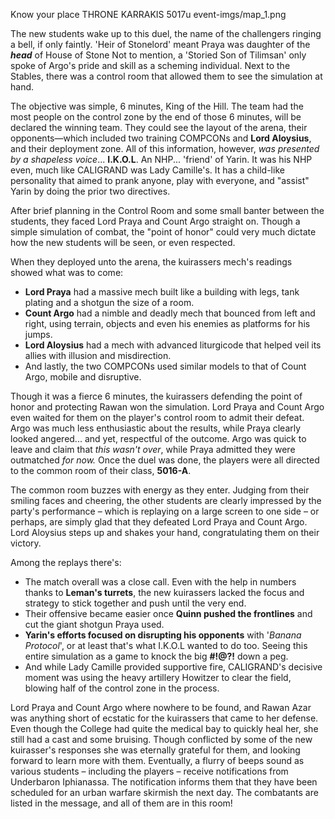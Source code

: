 Know your place
THRONE KARRAKIS
5017u
event-imgs/map_1.png

The new students wake up to this duel, the name of the challengers ringing a bell, if only faintly. 'Heir of Stonelord' meant Praya was daughter of the ***head*** of House of Stone Not to mention, a 'Storied Son of Tilimsan' only spoke of Argo's pride and skill as a scheming individual. Next to the Stables, there was a control room that allowed them to see the simulation at hand.

The objective was simple, 6 minutes, King of the Hill. The team had the most people on the control zone by the end of those 6 minutes, will be declared the winning team. They could see the layout of the arena, their opponents—which included two training COMPCONs and **Lord Aloysius**, and their deployment zone. All of this information, however, *was presented by a shapeless voice*... **I.K.O.L**. An NHP... 'friend' of Yarin. It was his NHP even, much like CALIGRAND was Lady Camille's. It has a child-like personality that aimed to prank anyone, play with everyone, and "assist" Yarin by doing the prior two directives. 

After brief planning in the Control Room and some small banter between the students, they faced Lord Praya and Count Argo straight on. Though a simple simulation of combat, the "point of honor" could very much dictate how the new students will be seen, or even respected.

When they deployed unto the arena, the kuirassers mech's readings showed what was to come:

- __Lord Praya__ had a massive mech built like a building with legs, tank plating and a shotgun the size of a room.
- __Count Argo__ had a nimble and deadly mech that bounced from left and right, using terrain, objects and even his enemies as platforms for his jumps.
- __Lord Aloysius__ had a mech with advanced liturgicode that helped veil its allies with illusion and misdirection.
- And lastly, the two COMPCONs used similar models to that of Count Argo, mobile and disruptive.

Though it was a fierce 6 minutes, the kuirassers defending the point of honor and protecting Rawan won the simulation. Lord Praya and Count Argo even waited for them on the player's control room to admit their defeat. Argo was much less enthusiastic about the results, while Praya clearly looked angered... and yet, respectful of the outcome. Argo was quick to leave and claim that *this wasn't over*, while Praya admitted they were outmatched *for now.* Once the duel was done, the players were all directed to the common room of their class, **5016-A**.

The common room buzzes with energy as they enter. Judging from their smiling faces and cheering, the other students are clearly impressed by the party's performance – which is replaying on a large screen to one side – or perhaps, are simply glad that they defeated Lord Praya and Count Argo. Lord Aloysius steps up and shakes your hand, congratulating them on their victory. 

Among the replays there's:

- The match overall was a close call. Even with the help in numbers thanks to **Leman's turrets**, the new kuirassers lacked the focus and strategy to stick together and push until the very end.
- Their offensive became easier once **Quinn pushed the frontlines** and cut the giant shotgun Praya used. 
- **Yarin's efforts focused on disrupting his opponents** with '*Banana Protocol*', or at least that's what I.K.O.L wanted to do too. Seeing this entire simulation as a game to knock the big **#!@?!** down a peg.
- And while Lady Camille provided supportive fire, CALIGRAND's decisive moment was using the heavy artillery Howitzer to clear the field, blowing half of the control zone in the process.

Lord Praya and Count Argo where nowhere to be found, and Rawan Azar was anything short of ecstatic for the kuirassers that came to her defense. Even though the College had quite the medical bay to quickly heal her, she still had a cast and some bruising. Though conflicted by some of the new kuirasser's responses she was eternally grateful for them, and looking forward to learn more with them. Eventually, a flurry of beeps sound as various students – including the players – receive notifications from Underbaron Iphianassa. The notification informs them that they have been scheduled for an urban warfare skirmish the next day. The combatants are listed in the message, and all of them are in this room!
